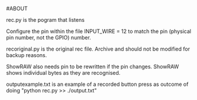 #ABOUT

rec.py is the pogram that listens

Configure the pin within the file INPUT_WIRE = 12
to match the pin (physical pin number, not the GPIO) number.

recoriginal.py is the original rec file. Archive and should not be modified for backup reasons.

ShowRAW also needs pin to be rewritten if the pin changes.
ShowRAW shows individual bytes as they are recognised.


outputexample.txt is an example of a recorded button press as outcome of doing "python rec.py >> ./output.txt"
